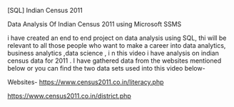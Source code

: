 [SQL] Indian Census 2011

Data Analysis Of Indian Census 2011 using Microsoft SSMS

i have created an end to end project on data analysis using SQL, thi will be relevant to all those people who want to make a career into data analytics, business analytics ,data science , i n this video i have analysis on indian census data for 2011 . I have gathered data from the websites mentioned below or you can find the two data sets used into this video below-  

Websites-
https://www.census2011.co.in/literacy.php

https://www.census2011.co.in/district.php
